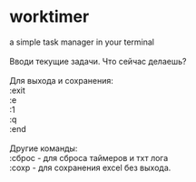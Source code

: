 # worktimer
a simple task manager in your terminal<br /><br />
Вводи текущие задачи. Что сейчас делаешь?
<br />
<br />Для выхода и сохранения:
<br />:exit
<br />:e
<br />:1
<br />:q
<br />:end
<br /><br />
Другие команды:
<br />:сброc - для сброса таймеров и тхт лога
<br />:сохр - для сохранения excel без выхода.
